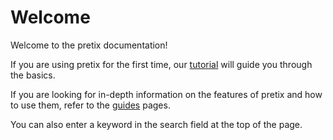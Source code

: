 # Welcome

Welcome to the pretix documentation! 

If you are using pretix for the first time, our [tutorial](tutorial/getting-started.md) will guide you through the basics. 

If you are looking for in-depth information on the features of pretix and how to use them, refer to the [guides](guides/index.md) pages. 

You can also enter a keyword in the search field at the top of the page. 